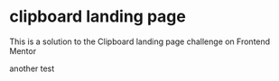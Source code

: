 # clipboard landing page
 This is a solution to the Clipboard landing page challenge on Frontend Mentor

 another test
